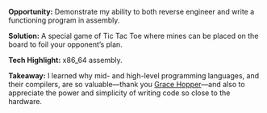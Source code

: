 **Opportunity:** Demonstrate my ability to both reverse engineer and write a functioning program in assembly.

**Solution:** A special game of Tic Tac Toe where mines can be placed on the board to foil your opponent’s plan.

**Tech Highlight:** x86_64 assembly.

**Takeaway:** I learned why mid- and high-level programming languages, and their compilers, are so valuable—thank you [Grace Hopper](https://en.wikipedia.org/wiki/Grace_Hopper)—and also to appreciate the power and simplicity of writing code so close to the hardware.

